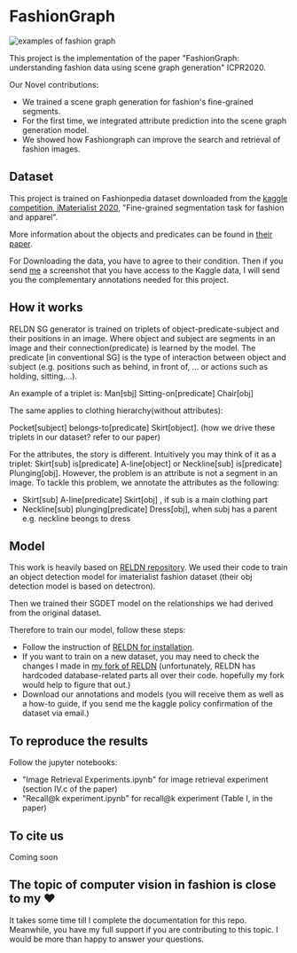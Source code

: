 # FashionGraph

![examples of fashion graph](https://github.com/shabnamsadegh/FashionGraph/blob/V0/examples.png)

This project is the implementation of the paper "FashionGraph: understanding fashion data using scene graph generation" ICPR2020.

Our Novel contributions:
 - We trained a scene graph generation for fashion's fine-grained segments. 
 - For the first time, we integrated attribute prediction into the scene graph generation model. 
 - We showed how Fashiongraph can improve the search and retrieval of fashion images.

## Dataset
This project is trained on Fashionpedia dataset downloaded from the [kaggle competition, iMaterialist 2020,](https://www.kaggle.com/c/imaterialist-fashion-2020-fgvc7/overview) "Fine-grained segmentation task for fashion and apparel".

More information about the objects and predicates can be found in [their paper](https://arxiv.org/abs/2004.12276).

For Downloading the data, you have to agree to their condition. Then if you send [me](mailto:sadegh.shabnam@gmail.com) a screenshot that you have access to the Kaggle data, I will send you the complementary annotations needed for this project.

## How it works
RELDN SG generator is trained on triplets of object-predicate-subject and their positions in an image. Where object and subject are segments in an image and their connection(predicate) is learned by the model. The predicate [in conventional SG] is the type of interaction between object and subject (e.g. positions such as behind, in front of, ... or actions such as holding, sitting,...). 

An example of a triplet is: Man[sbj] Sitting-on[predicate] Chair[obj]

The same applies to clothing hierarchy(without attributes): 

Pocket[subject] belongs-to[predicate] Skirt[object]. (how we drive these triplets in our dataset? refer to our paper)

For the attributes, the story is different. Intuitively you may think of it as a triplet: Skirt[sub] is[predicate] A-line[object] or Neckline[sub] is[predicate] Plunging[obj]. However, the problem is an attribute is not a segment in an image. To tackle this problem, we annotate the attributes as the following: 
- Skirt[sub] A-line[predicate] Skirt[obj] , if sub is a main clothing part 
- Neckline[sub] plunging[predicate] Dress[obj], when subj has a parent e.g. neckline beongs to dress

## Model
This work is heavily based on [RELDN repository](https://github.com/NVIDIA/ContrastiveLosses4VRD). 
We used their code to train an object detection model for imaterialist fashion dataset (their obj detection model is based on detectron). 

Then we trained their SGDET model on the relationships we had derived from the original dataset.

Therefore to train our model, follow these steps:

- Follow the instruction of [RELDN for installation](https://github.com/NVIDIA/ContrastiveLosses4VRD).
- If you want to train on a new dataset, you may need to check the changes I made in [my fork of RELDN](https://github.com/shabnamsadegh/ContrastiveLosses4VRD) (unfortunately, RELDN has hardcoded database-related parts all over their code. hopefully my fork would help to figure that out.)
- Download our annotations and models (you will receive them as well as a how-to guide, if you send me the kaggle policy confirmation of the dataset via email.)

## To reproduce the results
Follow the jupyter notebooks: 
- "Image Retrieval Experiments.ipynb" for image retrieval experiment (section IV.c of the paper)
- "Recall@k experiment.ipynb" for recall@k experiment (Table I, in the paper)

## To cite us
Coming soon

## The topic of computer vision in fashion is close to my :heart:
It takes some time till I complete the documentation for this repo. Meanwhile, you have my full support if you are contributing to this topic. I would be more than happy to answer your questions.
